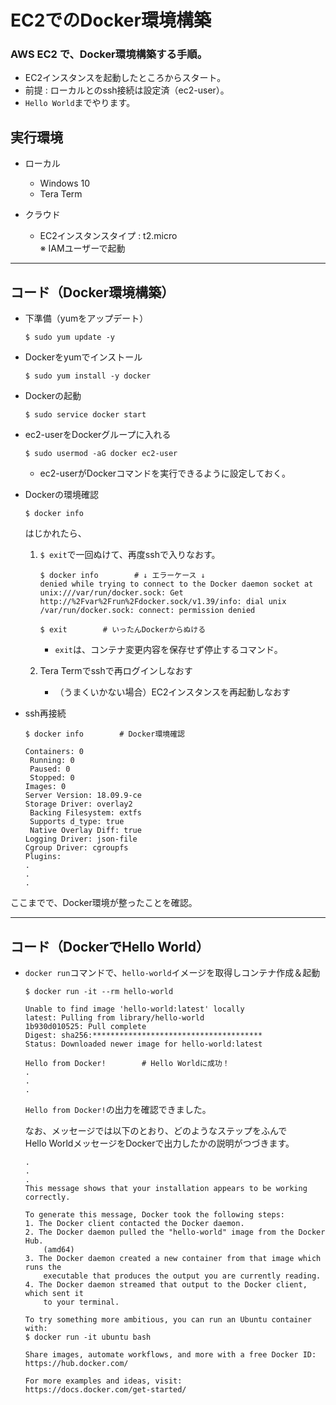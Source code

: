 # EC2でのDocker環境構築

### AWS EC2 で、Docker環境構築する手順。

- EC2インスタンスを起動したところからスタート。
- 前提 : ローカルとのssh接続は設定済（ec2-user）。
- `Hello World`までやります。


## 実行環境

- ローカル
    - Windows 10
    - Tera Term

- クラウド
    - EC2インスタンスタイプ : t2.micro  
    ※ IAMユーザーで起動

---

## コード（Docker環境構築）

- 下準備（yumをアップデート）
    ```
    $ sudo yum update -y
    ```

- Dockerをyumでインストール
    ```
    $ sudo yum install -y docker
    ```

- Dockerの起動
    ```
    $ sudo service docker start
    ```

- ec2-userをDockerグループに入れる
    ```
    $ sudo usermod -aG docker ec2-user
    ```
    - ec2-userがDockerコマンドを実行できるように設定しておく。

- Dockerの環境確認
    ```
    $ docker info
    ```
    はじかれたら、
    1. `$ exit`で一回ぬけて、再度sshで入りなおす。
        ```
        $ docker info        # ↓ エラーケース ↓
        denied while trying to connect to the Docker daemon socket at unix:///var/run/docker.sock: Get http://%2Fvar%2Frun%2Fdocker.sock/v1.39/info: dial unix /var/run/docker.sock: connect: permission denied

        $ exit        # いったんDockerからぬける
        ```
        - `exit`は、コンテナ変更内容を保存せず停止するコマンド。

    1. Tera Termでsshで再ログインしなおす  
        - （うまくいかない場合）EC2インスタンスを再起動しなおす

- ssh再接続
    ```
    $ docker info        # Docker環境確認

    Containers: 0
     Running: 0
     Paused: 0
     Stopped: 0
    Images: 0
    Server Version: 18.09.9-ce
    Storage Driver: overlay2
     Backing Filesystem: extfs
     Supports d_type: true
     Native Overlay Diff: true
    Logging Driver: json-file
    Cgroup Driver: cgroupfs
    Plugins:
    .
    .
    .
    ```

ここまでで、Docker環境が整ったことを確認。

---

## コード（DockerでHello World）

- `docker run`コマンドで、`hello-world`イメージを取得しコンテナ作成＆起動
    ```
    $ docker run -it --rm hello-world

    Unable to find image 'hello-world:latest' locally
    latest: Pulling from library/hello-world
    1b930d010525: Pull complete
    Digest: sha256:**************************************
    Status: Downloaded newer image for hello-world:latest

    Hello from Docker!        # Hello Worldに成功！
    .
    .
    .
    ```

    `Hello from Docker!`の出力を確認できました。

    なお、メッセージでは以下のとおり、どのようなステップをふんで  
    Hello WorldメッセージをDockerで出力したかの説明がつづきます。

    ```
    .
    .
    .
    This message shows that your installation appears to be working correctly.

    To generate this message, Docker took the following steps:
    1. The Docker client contacted the Docker daemon.
    2. The Docker daemon pulled the "hello-world" image from the Docker Hub.
        (amd64)
    3. The Docker daemon created a new container from that image which runs the
        executable that produces the output you are currently reading.
    4. The Docker daemon streamed that output to the Docker client, which sent it
        to your terminal.

    To try something more ambitious, you can run an Ubuntu container with:
    $ docker run -it ubuntu bash

    Share images, automate workflows, and more with a free Docker ID:
    https://hub.docker.com/

    For more examples and ideas, visit:
    https://docs.docker.com/get-started/
    ```
